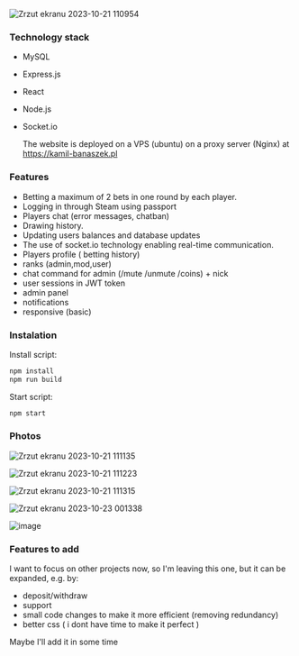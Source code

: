 


![Zrzut ekranu 2023-10-21 110954](https://github.com/Cr3ativeCod3r/rousql/assets/117399144/6436ad1a-bfc4-40fb-a8cd-aae4510f8f15)

### Technology stack

- MySQL
- Express.js
- React
- Node.js
- Socket.io

  The website is deployed on a VPS (ubuntu) on a proxy server (Nginx) at https://kamil-banaszek.pl 


### Features

- Betting a maximum of 2 bets in one round by each player.
- Logging in through Steam using passport 
- Players chat (error messages, chatban)
- Drawing history.
- Updating users balances and database updates
- The use of socket.io technology enabling real-time communication.
- Players profile ( betting history)
- ranks (admin,mod,user)
- chat command for admin (/mute /unmute /coins) + nick
- user sessions in JWT token
- admin panel
- notifications
- responsive (basic)

### Instalation

Install script:
```bash
npm install
npm run build
```

Start script:
```bash
npm start
```
### Photos


![Zrzut ekranu 2023-10-21 111135](https://github.com/Cr3ativeCod3r/rousql/assets/117399144/3013ac5a-990b-41ba-b697-6e511c35cabb)

![Zrzut ekranu 2023-10-21 111223](https://github.com/Cr3ativeCod3r/rousql/assets/117399144/2aff655b-bc54-4439-9d69-d03e63af4366)

![Zrzut ekranu 2023-10-21 111315](https://github.com/Cr3ativeCod3r/rousql/assets/117399144/3493d59a-b3f2-4e7c-a043-395949d590cf)

![Zrzut ekranu 2023-10-23 001338](https://github.com/Cr3ativeCod3r/rousql/assets/117399144/e73e989d-1880-47ca-8d0a-7659c040cdcf)

![image](https://github.com/Cr3ativeCod3r/rousql/assets/117399144/03a04888-3fb5-40cc-a3ea-5499a1a2cbc3)



### Features to add

I want to focus on other projects now, so I'm leaving this one, but it can be expanded, e.g. by:

- deposit/withdraw 
- support 
- small code changes to make it more efficient (removing redundancy)
- better css ( i dont have time to make it perfect )

Maybe I'll add it in some time


